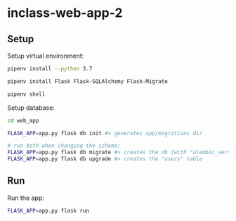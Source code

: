# inclass-web-app-2

## Setup

Setup virtual environment:

```sh
pipenv install --python 3.7

pipenv install Flask Flask-SQLAlchemy Flask-Migrate

pipenv shell
```

Setup database:

```sh
cd web_app

FLASK_APP=app.py flask db init #> generates app/migrations dir

# run both when changing the schema:
FLASK_APP=app.py flask db migrate #> creates the db (with "alembic_version" table)
FLASK_APP=app.py flask db upgrade #> creates the "users" table
```


## Run

Run the app:

```sh
FLASK_APP=app.py flask run
```
